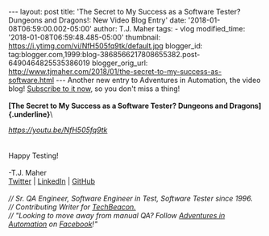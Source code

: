 \-\-- layout: post title: \'The Secret to My Success as a Software
Tester? Dungeons and Dragons!: New Video Blog Entry\' date:
\'2018-01-08T06:59:00.002-05:00\' author: T.J. Maher tags: - vlog
modified\_time: \'2018-01-08T06:59:48.485-05:00\' thumbnail:
https://i.ytimg.com/vi/NfH505fq9tk/default.jpg blogger\_id:
tag:blogger.com,1999:blog-3868566217808655382.post-6490464825535386019
blogger\_orig\_url:
http://www.tjmaher.com/2018/01/the-secret-to-my-success-as-software.html
\-\-- Another new entry to Adventures in Automation, the video blog!
[Subscribe to it now](https://youtu.be/NfH505fq9tk), so you don\'t miss
a thing!\
\
**[The Secret to My Success as a Software Tester? Dungeons and
Dragons]{.underline}**\

*<https://youtu.be/NfH505fq9tk>*\
\
\
Happy Testing!\
\
-T.J. Maher\
[Twitter](https://twitter.com/tjmaher1) \| [LinkedIn](https://www.linkedin.com/in/tjmaher1) \| [GitHub](https://github.com/tjmaher)\
\
*// Sr. QA Engineer, Software Engineer in Test, Software Tester since
1996.\
// Contributing Writer
for [TechBeacon.](http://techbeacon.com/contributors/thomas-maher)\
// \"Looking to move away from manual QA? Follow [Adventures in
Automation](http://www.tjmaher.com/) on
[Facebook](https://www.facebook.com/AdventuresInAutomation/)!\"*
